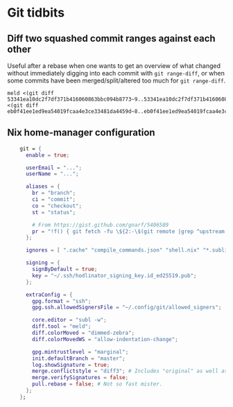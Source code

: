 # Git tidbits

## Diff two squashed commit ranges against each other

Useful after a rebase when one wants to get an overview of what changed without immediately digging into each commit with `git range-diff`, or when some commits have been merged/split/altered too much for `git range-diff`.

```shell
meld <(git diff 53341ea10dc2f7df371b416060863bbc094b8773~9..53341ea10dc2f7df371b416060863bbc094b8773) <(git diff eb0f41ee1ed9ea54019fcaa4e3ce33481da4459d~8..eb0f41ee1ed9ea54019fcaa4e3ce33481da4459d)
```

## Nix home-manager configuration

```nix
    git = {
      enable = true;

      userEmail = "...";
      userName = "...";

      aliases = {
        br = "branch";
        ci = "commit";
        co = "checkout";
        st = "status";

        # From https://gist.github.com/gnarf/5406589
        pr = "!f() { git fetch -fu \${2:-\$(git remote |grep ^upstream || echo origin)} refs/pull/\$1/head:pr/\$1 && git checkout pr/\$1; }; f";
      };

      ignores = [ ".cache" "compile_commands.json" "shell.nix" "*.sublime-workspace" "*.sublime-project" "*.o.tmp" ];

      signing = {
        signByDefault = true;
        key = "~/.ssh/hodlinator_signing_key.id_ed25519.pub";
      };

      extraConfig = {
        gpg.format = "ssh";
        gpg.ssh.allowedSignersFile = "~/.config/git/allowed_signers";

        core.editor = "subl -w";
        diff.tool = "meld";
        diff.colorMoved = "dimmed-zebra";
        diff.colorMovedWS = "allow-indentation-change";

        gpg.mintrustlevel = "marginal";
        init.defaultBranch = "master";
        log.showSignature = true;
        merge.conflictstyle = "diff3"; # Includes "original" as well as "yours" & "theirs".
        merge.verifySignatures = false;
        pull.rebase = false; # Not so fast mister.
      };
    };
```